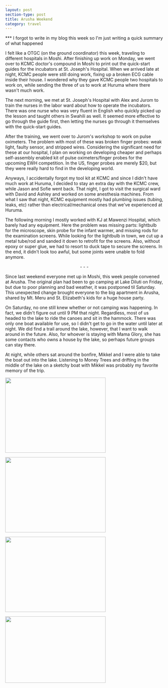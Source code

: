 ```yaml
---
layout: post
section-type: post
title: Arusha Weekend
category: travel
---
```


*** I forgot to write in my blog this week so I'm just writing a quick summary of what happened

I felt like a OTGC (on the ground coordinator) this week, traveling to different hospitals in Moshi. After finishing up work on Monday, we went over to KCMC doctor's compound in Moshi to print out the quick-start guides for the incubators at St. Joseph's Hospital. When we arrived late at night, KCMC people were still doing work, fixing up a broken ECG cable inside their house. I wondered why they gave KCMC people two hospitals to work on, while sending the three of us to work at Huruma where there wasn't much work.

The next morning, we met at St. Joseph's Hospital with Alex and Jurom to train the nurses in the labor ward about how to operate the incubators. There was one nurse who was very fluent in English who quickly picked up the lesson and taught others in Swahili as well. It seemed more effective to go through the guide first, then letting the nurses go through it themselves with the quick-start guides.

After the training, we went over to Jurom's workshop to work on pulse oximeters. The problem with most of these was broken finger probes: weak light, faulty sensor, and stripped wires. Considering the significant need for these at our hospital, I plan on working on developing cheaper and perhaps self-assembly enabled kit of pulse oximeters/finger probes for the upcoming EWH competition. In the US, finger probes are merely $20, but they were really hard to find in the developing world.

Anyways, I accidentally forgot my tool kit at KCMC and since I didn't have much work at Huruma, I decided to stay an extra day with the KCMC crew, while Jason and Sofie went back. That night, I got to visit the surgical ward with David and Ashley and worked on some anesthesia machines. From what I saw that night, KCMC equipment mostly had plumbing issues (tubing, leaks, etc) rather than electrical/mechanical ones that we've experienced at Huruma.

The following morning I mostly worked with KJ at Mawenzi Hospital, which barely had any equipment. Here the problem was missing parts: lightbulb for the microscope, skin probe for the infant warmer, and missing rods for the examination screens. While looking for the lightbulb in town, we cut up a metal tube/rod and sanded it down to retrofit for the screens. Also, without epoxy or super glue, we had to resort to duck tape to secure the screens. In the end, it didn't look too awful, but some joints were unable to fold anymore.
<div>
<p style="text-align:center;">- - -</p>

</div>
<div>

Since last weekend everyone met up in Moshi, this week people convened at Arusha. The original plan had been to go camping at Lake Diluti on Friday, but due to poor planning and bad weather, it was postponed til Saturday. This unexpected change brought everyone to the big apartment in Arusha, shared by Mt. Meru and St. Elizabeth's kids for a huge house party.

</div>
<div>

On Saturday, no one still knew whether or not camping was happening. In fact, we didn't figure out until 9 PM that night. Regardless, most of us headed to the lake to ride the canoes and sit in the hammock. There was only one boat available for use, so I didn't get to go in the water until later at night. We did find a trail around the lake, however, that I want to walk around in the future. Also, for whoever is staying with Mama Glory, she has some contacts who owns a house by the lake, so perhaps future groups can stay there.

</div>
<div>

At night, while others sat around the bonfire, Mikkel and I were able to take the boat out into the lake. Listening to Money Trees and drifting in the middle of the lake on a sketchy boat with Mikkel was probably my favorite memory of the trip.
<p class="separator"><a href="http://yitaek.files.wordpress.com/2014/12/f57f0-20140803_100834.jpg"><img class="aligncenter" src="https://images-blogger-opensocial.googleusercontent.com/gadgets/proxy?url=http%3A%2F%2F3.bp.blogspot.com%2F-StEDSkfvXu4%2FU_P7mknNm1I%2FAAAAAAAAA5M%2FP5sr9YEgXTk%2Fs1600%2F20140803_100834.jpg&amp;container=blogger&amp;gadget=a&amp;rewriteMime=image%2F*" alt="" width="320" height="240" border="0" /></a></p>
<p class="separator"><a href="http://yitaek.files.wordpress.com/2014/12/3585d-20140803_104634.jpg"><img class="aligncenter" src="https://images-blogger-opensocial.googleusercontent.com/gadgets/proxy?url=http%3A%2F%2F1.bp.blogspot.com%2F-YQb1z2h0uSs%2FU_P7oDMS9DI%2FAAAAAAAAA5c%2FXNG_4LRIGNk%2Fs1600%2F20140803_104634.jpg&amp;container=blogger&amp;gadget=a&amp;rewriteMime=image%2F*" alt="" width="320" height="240" border="0" /></a></p>
<p class="separator"><a href="http://yitaek.files.wordpress.com/2014/12/a9225-20140803_104809.jpg"><img class="aligncenter" src="https://images-blogger-opensocial.googleusercontent.com/gadgets/proxy?url=http%3A%2F%2F3.bp.blogspot.com%2F-HGBZ3LbDly0%2FU_P7qCw0SnI%2FAAAAAAAAA5s%2FZn7H2SZ1bLM%2Fs1600%2F20140803_104809.jpg&amp;container=blogger&amp;gadget=a&amp;rewriteMime=image%2F*" alt="" width="320" height="240" border="0" /></a></p>
<p class="separator"><a href="http://yitaek.files.wordpress.com/2014/12/8d67c-1909610_10152640142309015_8748877854777606332_n.jpg"><img class="aligncenter" src="https://images-blogger-opensocial.googleusercontent.com/gadgets/proxy?url=http%3A%2F%2F2.bp.blogspot.com%2F-p8cegyGoqII%2FU_P8NB5R1sI%2FAAAAAAAAA6I%2FMsJmcfokao0%2Fs1600%2F1909610_10152640142309015_8748877854777606332_n.jpg&amp;container=blogger&amp;gadget=a&amp;rewriteMime=image%2F*" alt="" width="320" height="212" border="0" /></a></p>

</div>
